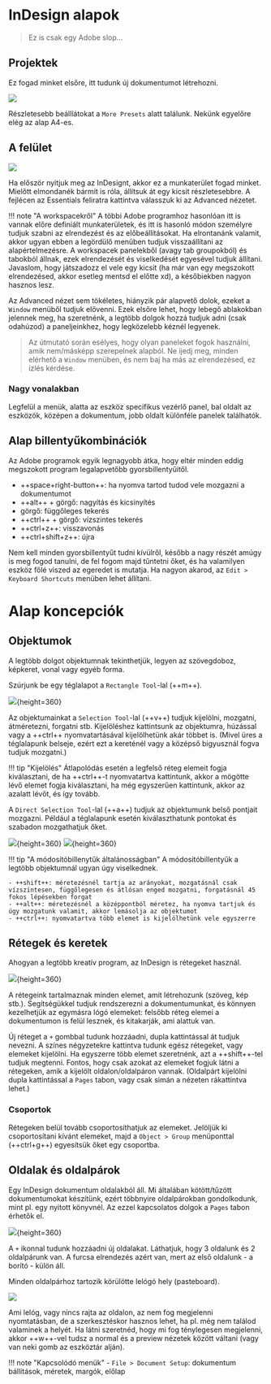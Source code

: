 # InDesign alapok

> Ez is csak egy Adobe slop...

## Projektek

Ez fogad minket elsőre, itt tudunk új dokumentumot létrehozni. 

![](img/home.png)

Részletesebb beállíátokat a `More Presets` alatt találunk. Nekünk egyelőre elég az alap A4-es.

## A felület

![](img/essentials.png)

Ha először nyitjuk meg az InDesignt, akkor ez a munkaterület fogad minket. Mielőtt elmondanék bármit is róla, állítsuk át egy kicsit részletesebbre.
A fejlécen az Essentials feliratra kattintva válasszuk ki az Advanced nézetet.

!!! note "A workspacekről"
    A többi Adobe programhoz hasonlóan itt is vannak előre definiált munkaterületek, és itt is hasonló módon személyre tudjuk szabni az elrendezést és az előbeállításokat. Ha elrontanánk valamit, akkor ugyan ebben a legördülő menüben tudjuk visszaállítani az alapértelmezésre. A workspacek panelekből (avagy tab groupokból) és tabokból állnak, ezek elrendezését és viselkedését egyesével tudjuk állítani. Javaslom, hogy játszadozz el vele egy kicsit (ha már van egy megszokott elrendezésed, akkor esetleg mentsd el előtte xd), a későbiekben nagyon hasznos lesz. 

Az Advanced nézet sem tökéletes, hiányzik pár alapvető dolok, ezeket a `Window` menüből tudjuk elővenni. 
Ezek elsőre lehet, hogy lebegő ablakokban jelennek meg, ha szeretnénk, a legtöbb dolgok hozzá tudjuk adni (csak odahúzod) a paneljeinkhez, hogy legközelebb kéznél legyenek.

> Az útmutató során esélyes, hogy olyan paneleket fogok használni, amik nem/másképp szerepelnek alapból. Ne ijedj meg, minden elérhető a `Window` menüben, és nem baj ha más az elrendezésed, ez ízlés kérdése.

### Nagy vonalakban

Legfelül a menük, alatta az eszköz specifikus vezérlő panel, bal oldalt az eszközök, középen a dokumentum, jobb oldalt különféle panelek találhatók.

## Alap billentyűkombinációk

Az Adobe programok egyik legnagyobb átka, hogy eltér minden eddig megszokott program legalapvetőbb gyorsbillentyűitől.

- ++space+right-button++: ha nyomva tartod tudod vele mozgazni a dokumentumot
- ++alt++ + görgő: nagyítás és kicsinyítés
- görgő: függőleges tekerés
- ++ctrl++ + görgő: vízszintes tekerés
- ++ctrl+z++: visszavonás
- ++ctrl+shift+z++: újra

Nem kell minden gyorsbillentyűt tudni kívülről, később a nagy részét amúgy is meg fogod tanulni, de fel fogom majd tűntetni őket, és ha valamilyen eszköz főlé viszed az egeredet is mutatja. Ha nagyon akarod, az `Edit > Keyboard Shortcuts` menüben lehet állítani.


# Alap koncepciók

## Objektumok

A legtöbb dolgot objektumnak tekinthetjük, legyen az szövegdoboz, képkeret, vonal vagy egyéb forma.

Szúrjunk be egy téglalapot a `Rectangle Tool`-lal (++m++).

![](img/objects_rectangle.png){height=360}

Az objektumainkat a `Selection Tool`-lal (++v++) tudjuk kijelölni, mozgatni, átméretezni, forgatni stb.
Kijelöléshez kattintsunk az objektumra, húzással vagy a ++ctrl++ nyomvatartásával kijelölhetünk akár többet is.
(Mivel üres a téglalapunk belseje, ezért ezt a kereténél vagy a középső bigyusznál fogva tudjuk mozgatni.)

!!! tip "Kijelölés"
    Átlapolódás esetén a legfelső réteg elemeit fogja kiválasztani, de ha ++ctrl++-t nyomvatartva kattintunk, akkor a mögötte lévő elemet fogja kiválasztani, ha még egyszerűen kattintunk, akkor az azalatt lévőt, és így tovább.

A `Direct Selection Tool`-lal (++a++) tudjuk az objektumunk belső pontjait mozgazni. 
Például a téglalapunk esetén kiválaszthatunk pontokat és szabadon mozgathatjuk őket.

![](img/objects_dst_1.png){height=360}
![](img/objects_dst_2.png){height=360}

!!! tip "A módosítóbillenytűk általánosságban"
    A módosítóbillentyűk a legtöbb objektumnál ugyan úgy viselkednek.

    - ++shift++: méretezésnél tartja az arányokat, mozgatásnál csak vízszintesen, függőlegesen és átlósan enged mozgatni, forgatásnál 45 fokos lépésekben forgat
    - ++alt++: méretezésnél a középpontból méretez, ha nyomva tartjuk és úgy mozgatunk valamit, akkor lemásolja az objektumot
    - ++ctrl++: nyomvatartva több elemet is kijelölhetünk vele egyszerre


## Rétegek és keretek

Ahogyan a legtöbb kreatív program, az InDesign is rétegeket használ. 

![](img/layers.png){height=360}

A rétegeink tartalmaznak minden elemet, amit létrehozunk (szöveg, kép stb.).
Segítségükkel tudjuk rendszerezni a dokumentumunkat, és könnyen kezelhetjük az egymásra lógó elemeket: 
felsőbb réteg elemei a dokumentumon is felül lesznek, és kitakarják, ami alattuk van.

Új réteget a `+` gombbal tudunk hozzáadni, dupla kattintással át tudjuk nevezni.
A színes négyzetekre kattintva tudunk egész rétegeket, vagy elemeket kijelölni. 
Ha egyszerre több elemet szeretnénk, azt a ++shift++-tel tudjuk megtenni.
Fontos, hogy csak azokat az elemeket fogjuk látni a rétegeken, amik a kijelölt oldalon/oldalpáron vannak.
(Oldalpárt kijelölni dupla kattintással a `Pages` tabon, vagy csak simán a nézeten rákattintva lehet.)

### Csoportok

Rétegeken belül tovább csoportosíthatjuk az elemeket. Jelöljük ki csoportosítani kívánt elemeket, majd a `Object > Group` menüponttal (++ctrl+g++) egyesítsük őket egy csoportba.


## Oldalak és oldalpárok

Egy InDesign dokumentum oldalakból áll. 
Mi általában kötött/tűzött dokumentumokat készítünk, ezért többnyire oldalpárokban gondolkodunk, mint pl. egy nyitott könyvnél.
Az ezzel kapcsolatos dolgok a `Pages` tabon érhetők el.

![](img/pages_and_spreads.png){height=360}

A `+` ikonnal tudunk hozzáadni új oldalakat.
Láthatjuk, hogy 3 oldalunk és 2 oldalpárunk van.
A furcsa elrendezés azért van, mert az első oldalunk - a borító - külön áll.

<!-- 
TODO: facing pages, document setup stb.
TODO: parents
- section markers
TODO: master page, shift ctrl katt hogy lehessen editelni? 
-->

Minden oldalpárhoz tartozik körülötte lelógó hely (pasteboard).

![](img/pasteboard.png)

Ami lelóg, vagy nincs rajta az oldalon, az nem fog megjelenni nyomtatásban, de a szerkesztéskor hasznos lehet, ha pl. még nem találod valaminek a helyét. Ha látni szeretnéd, hogy mi fog ténylegesen megjelenni, akkor ++w++-vel tudsz a normal és a preview nézetek között váltani (vagy van neki gomb az eszköztár alján). 

<!-- TODO: move this -->
!!! note "Kapcsolódó menük"
    -  `File > Document Setup`: dokumentum bállítások, méretek, margók, előlap 

<!-- TODO: bleed (kifutó), margins -->





